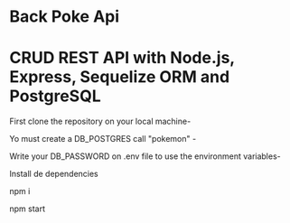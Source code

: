 # Back Poke Api

# CRUD REST API  with Node.js, Express, Sequelize ORM and PostgreSQL

First clone the repository on your local machine-

Yo must create a DB_POSTGRES call "pokemon" -

Write your DB_PASSWORD on .env file to use the environment variables-

Install de dependencies

npm i

npm start

